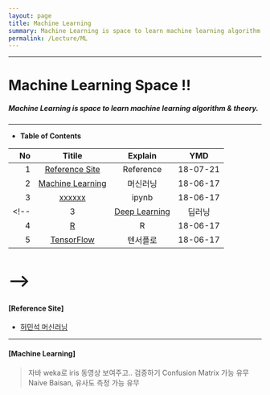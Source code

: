 ```yaml
---
layout: page
title: Machine Learning
summary: Machine Learning is space to learn machine learning algorithm & theory. 
permalink: /Lecture/ML
---
```


---

<!-- $theme: gaia -->
<!-- *template: gaia -->
<!-- page_number: false -->

# Machine Learning Space !!
#####  Machine Learning is space to learn machine learning algorithm & theory. 

---

<!-- *template: invert -->
<!-- page_number: true -->
<a name="contents"/>

* **Table of Contents**   

<span style="font-size:16pt">
  
|No|Titile|Explain|YMD|
|--:|:--:|:-:|:--:|
|1|[Reference Site](#site)|Reference|18-07-21|
|2|[Machine Learning](#machine) |머신러닝|18-06-17|
|3|[xxxxxx](./Untitled.ipynb) |ipynb|18-06-17|
<!-- |3|[Deep Learning](#deep)|딥러닝|18-06-17|
|4|[R](/Lecture/R)|R|18-06-17|
|5|[TensorFlow](/Lecture/TensorFlow)|텐서플로|18-06-17|
-->
---

<!-- *template: invert -->
<a name="site"/>

#### [Reference Site]  
* [허민석 머신러닝](https://youtu.be/hO9SVW6nnhM)
<!-- * Gradle
* [Lecture](/Lecture/Java)
-->

---

<!-- *template: invert -->
<a name="machine"/>

#### [Machine Learning]

> 자바 weka로  iris 동영상 보여주고.. 검증하기
> Confusion Matrix 가능 유무
> Naive Baisan, 유사도 측정 가능 유무
